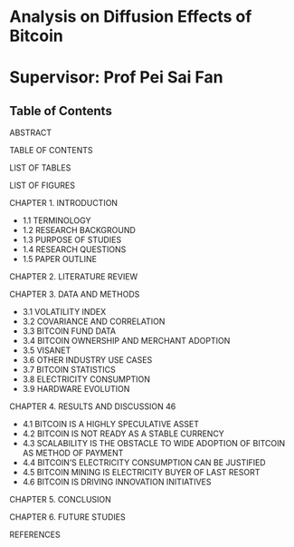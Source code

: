 # Analysis on Diffusion Effects of Bitcoin

# Supervisor: Prof Pei Sai Fan

## Table of Contents

ABSTRACT

TABLE OF CONTENTS

LIST OF TABLES

LIST OF FIGURES

CHAPTER 1. INTRODUCTION
- 1.1	TERMINOLOGY
- 1.2	RESEARCH BACKGROUND
- 1.3	PURPOSE OF STUDIES
- 1.4	RESEARCH QUESTIONS
- 1.5	PAPER OUTLINE

CHAPTER 2. LITERATURE REVIEW

CHAPTER 3. DATA AND METHODS
- 3.1	VOLATILITY INDEX
- 3.2	COVARIANCE AND CORRELATION
- 3.3	BITCOIN FUND DATA
- 3.4	BITCOIN OWNERSHIP AND MERCHANT ADOPTION
- 3.5	VISANET
- 3.6	OTHER INDUSTRY USE CASES
- 3.7	BITCOIN STATISTICS
- 3.8	ELECTRICITY CONSUMPTION
- 3.9	HARDWARE EVOLUTION

CHAPTER 4. RESULTS AND DISCUSSION	46
- 4.1	BITCOIN IS A HIGHLY SPECULATIVE ASSET
- 4.2	BITCOIN IS NOT READY AS A STABLE CURRENCY
- 4.3	SCALABILITY IS THE OBSTACLE TO WIDE ADOPTION OF BITCOIN AS METHOD OF PAYMENT
- 4.4	BITCOIN’S ELECTRICITY CONSUMPTION CAN BE JUSTIFIED
- 4.5	BITCOIN MINING IS ELECTRICITY BUYER OF LAST RESORT
- 4.6	BITCOIN IS DRIVING INNOVATION INITIATIVES

CHAPTER 5. CONCLUSION

CHAPTER 6. FUTURE STUDIES

REFERENCES


